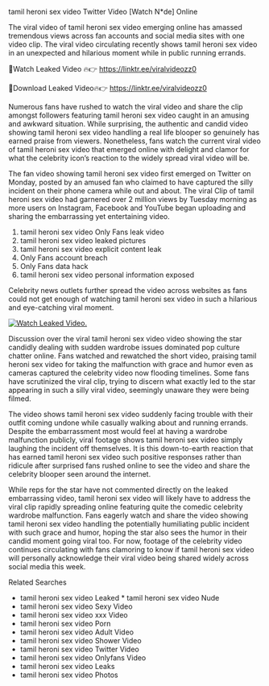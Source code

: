 ﻿tamil heroni sex video Twitter Video [Watch N*de] Online

The viral video of ﻿tamil heroni sex video emerging online has amassed tremendous views across fan accounts and social media sites with one video clip. The viral video circulating recently shows ﻿tamil heroni sex video in an unexpected and hilarious moment while in public running errands. 

🔴Watch Leaked Video 🔥👉  https://linktr.ee/viralvideozz0 

🔴Download Leaked Video🔥👉  https://linktr.ee/viralvideozz0 

Numerous fans have rushed to watch the viral video and share the clip amongst followers featuring ﻿tamil heroni sex video caught in an amusing and awkward situation. While surprising, the authentic and candid video showing ﻿tamil heroni sex video handling a real life blooper so genuinely has earned praise from viewers. Nonetheless, fans watch the current viral video of ﻿tamil heroni sex video that emerged online with delight and clamor for what the celebrity icon’s reaction to the widely spread viral video will be.

The fan video showing ﻿tamil heroni sex video first emerged on Twitter on Monday, posted by an amused fan who claimed to have captured the silly incident on their phone camera while out and about. The viral Clip of ﻿tamil heroni sex video had garnered over 2 million views by Tuesday morning as more users on Instagram, Facebook and YouTube began uploading and sharing the embarrassing yet entertaining video. 

1. ﻿tamil heroni sex video Only Fans leak video
2. ﻿tamil heroni sex video leaked pictures
3. ﻿tamil heroni sex video explicit content leak
4. Only Fans account breach
5. Only Fans data hack
6. ﻿tamil heroni sex video personal information exposed

Celebrity news outlets further spread the video across websites as fans could not get enough of watching ﻿tamil heroni sex video in such a hilarious and eye-catching viral moment. 

[![Watch Leaked Video.](https://miro.medium.com/v2/resize:fit:828/format:webp/1*cilzJN44JGOrTw9NJCrNHA.gif "Watch Leaked Video")](https://linktr.ee/viralvideozz0)

Discussion over the viral ﻿tamil heroni sex video video showing the star candidly dealing with sudden wardrobe issues dominated pop culture chatter online. Fans watched and rewatched the short video, praising ﻿tamil heroni sex video for taking the malfunction with grace and humor even as cameras captured the celebrity video now flooding timelines. Some fans have scrutinized the viral clip, trying to discern what exactly led to the star appearing in such a silly viral video, seemingly unaware they were being filmed.

The video shows ﻿tamil heroni sex video suddenly facing trouble with their outfit coming undone while casually walking about and running errands. Despite the embarrassment most would feel at having a wardrobe malfunction publicly, viral footage shows ﻿tamil heroni sex video simply laughing the incident off themselves. It is this down-to-earth reaction that has earned ﻿tamil heroni sex video such positive responses rather than ridicule after surprised fans rushed online to see the video and share the celebrity blooper seen around the internet.  

While reps for the star have not commented directly on the leaked embarrassing video, ﻿tamil heroni sex video will likely have to address the viral clip rapidly spreading online featuring quite the comedic celebrity wardrobe malfunction. Fans eagerly watch and share the video showing ﻿tamil heroni sex video handling the potentially humiliating public incident with such grace and humor, hoping the star also sees the humor in their candid moment going viral too. For now, footage of the celebrity video continues circulating with fans clamoring to know if ﻿tamil heroni sex video will personally acknowledge their viral video being shared widely across social media this week.

Related Searches
* ﻿tamil heroni sex video Leaked
﻿* tamil heroni sex video Nude
* ﻿tamil heroni sex video Sexy Video
* ﻿tamil heroni sex video xxx Video
* ﻿tamil heroni sex video Porn
* ﻿tamil heroni sex video Adult Video
* ﻿tamil heroni sex video Shower Video
* ﻿tamil heroni sex video Twitter Video
* ﻿tamil heroni sex video Onlyfans Video
* ﻿tamil heroni sex video Leaks
* ﻿tamil heroni sex video Photos